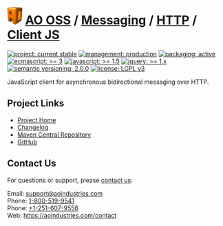 # [<img src="ao-logo.png" alt="AO Logo" width="35" height="40">](https://github.com/aoindustries) [AO OSS](https://github.com/aoindustries/ao-oss) / [Messaging](https://github.com/aoindustries/ao-messaging) / [HTTP](https://github.com/aoindustries/ao-messaging-http) / [Client JS](https://github.com/aoindustries/ao-messaging-http-client-js)

[![project: current stable](https://oss.aoapps.com/ao-badges/project-current-stable.svg)](https://aoindustries.com/life-cycle#project-current-stable)
[![management: production](https://oss.aoapps.com/ao-badges/management-production.svg)](https://aoindustries.com/life-cycle#management-production)
[![packaging: active](https://oss.aoapps.com/ao-badges/packaging-active.svg)](https://aoindustries.com/life-cycle#packaging-active)  
[![ecmascript: &gt;= 3](https://oss.aoapps.com/ao-badges/ecmascript-3.svg)](http://www.ecma-international.org/publications/standards/Ecma-262.htm)
[![javascript: &gt;= 1.5](https://oss.aoapps.com/ao-badges/javascript-1.5.svg)](https://developer.mozilla.org/en-US/docs/Web/JavaScript/New_in_JavaScript/1.5)
[![jquery: &gt;= 1.x](https://oss.aoapps.com/ao-badges/jquery-1.x.svg)](https://api.jquery.com/)
[![semantic versioning: 2.0.0](https://oss.aoapps.com/ao-badges/semver-2.0.0.svg)](http://semver.org/spec/v2.0.0.html)
[![license: LGPL v3](https://oss.aoapps.com/ao-badges/license-lgpl-3.0.svg)](https://www.gnu.org/licenses/lgpl-3.0)

JavaScript client for asynchronous bidirectional messaging over HTTP.

## Project Links
* [Project Home](https://oss.aoapps.com/messaging/http/client-js/)
* [Changelog](https://oss.aoapps.com/messaging/http/client-js/changelog)
* [Maven Central Repository](https://search.maven.org/artifact/com.aoapps/ao-messaging-http-client-js)
* [GitHub](https://github.com/aoindustries/ao-messaging-http-client-js)

## Contact Us
For questions or support, please [contact us](https://aoindustries.com/contact):

Email: [support@aoindustries.com](mailto:support@aoindustries.com)  
Phone: [1-800-519-9541](tel:1-800-519-9541)  
Phone: [+1-251-607-9556](tel:+1-251-607-9556)  
Web: https://aoindustries.com/contact
